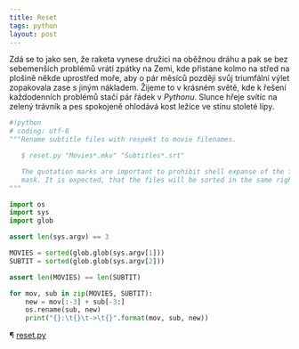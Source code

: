 ```yaml
---
title: Reset
tags: python
layout: post
---
```


Zdá se to jako sen, že raketa vynese družici na oběžnou dráhu
a pak se bez sebemenších problémů vrátí zpátky na Zemi,
kde přistane kolmo na střed na plošině někde uprostřed moře,
aby o pár měsíců později svůj triumfální výlet zopakovala
zase s jiným nákladem. Žijeme to v krásném světě,
kde k řešení každodenních problémů stačí pár řádek v *Pythonu*.
Slunce hřeje svítíc na zelený trávník
a pes spokojeně ohlodává kost
ležíce ve stínu stoleté lípy.

<!-- more -->

```python
#!python
# coding: utf-8
"""Rename subtitle files with respekt to movie filenames.

   $ reset.py "Movies*.mkv" "Subtitles*.srt"

   The quotation marks are important to prohibit shell expanse of the filenames
   mask. It is expected, that the files will be sorted in the same right order.
"""

import os
import sys
import glob

assert len(sys.argv) == 3

MOVIES = sorted(glob.glob(sys.argv[1]))
SUBTIT = sorted(glob.glob(sys.argv[2]))

assert len(MOVIES) == len(SUBTIT)

for mov, sub in zip(MOVIES, SUBTIT):
    new = mov[:-3] + sub[-3:]
    os.rename(sub, new)
    print("{}:\t{}\t->\t{}".format(mov, sub, new))
```

¶ [reset.py](https://gist.github.com/astrograzl/b052ef01f6636764fcf36ebb5842f2af)

